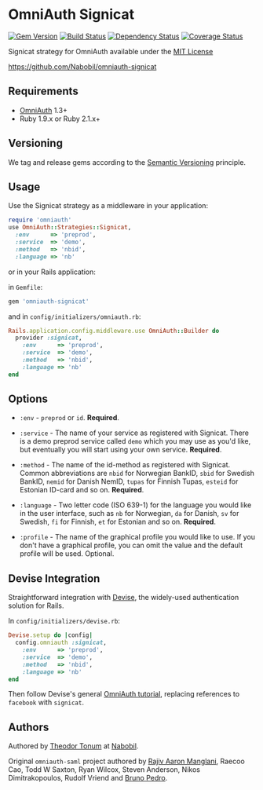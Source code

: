 # OmniAuth Signicat

[![Gem Version](http://img.shields.io/gem/v/omniauth-signicat.svg)][gem]
[![Build Status](https://img.shields.io/codeship/10a7cb50-af95-0132-a853-0e5ba92aabbb.svg)][codeship]
[![Dependency Status](http://img.shields.io/gemnasium/Nabobil/omniauth-signicat.svg)][gemnasium]
[![Coverage Status](http://img.shields.io/coveralls/Nabobil/omniauth-signicat.svg)][coveralls]

[gem]: https://rubygems.org/gems/omniauth-signicat
[codeship]: https://codeship.com/projects/152234
[gemnasium]: https://gemnasium.com/github.com/Nabobil/omniauth-signicat
[coveralls]: https://coveralls.io/github/Nabobil/omniauth-signicat

Signicat strategy for OmniAuth available under the [MIT License](LICENSE.md)

https://github.com/Nabobil/omniauth-signicat

## Requirements

* [OmniAuth](http://www.omniauth.org/) 1.3+
* Ruby 1.9.x or Ruby 2.1.x+

## Versioning

We tag and release gems according to the [Semantic Versioning](http://semver.org/) principle.

## Usage

Use the Signicat strategy as a middleware in your application:

```ruby
require 'omniauth'
use OmniAuth::Strategies::Signicat,
  :env      => 'preprod',
  :service  => 'demo',
  :method   => 'nbid',
  :language => 'nb'
```

or in your Rails application:

in `Gemfile`:

```ruby
gem 'omniauth-signicat'
```

and in `config/initializers/omniauth.rb`:

```ruby
Rails.application.config.middleware.use OmniAuth::Builder do
  provider :signicat,
    :env      => 'preprod',
    :service  => 'demo',
    :method   => 'nbid',
    :language => 'nb'
end
```

## Options

* `:env` - `preprod` or `id`. **Required**.

* `:service` - The name of your service as registered with Signicat. There is a
  demo preprod service called `demo` which you may use as you'd like, but eventually
  you will start using your own service. **Required**.

* `:method` - The name of the id-method as registered with Signicat. Common
  abbreviations are `nbid` for Norwegian BankID, `sbid` for Swedish BankID,
  `nemid` for Danish NemID, `tupas` for Finnish Tupas, `esteid` for Estonian
  ID-card and so on. **Required**.

* `:language` - Two letter code (ISO 639-1) for the language you would like in
  the user interface, such as `nb` for Norwegian, `da` for Danish, `sv` for
  Swedish, `fi` for Finnish, `et` for Estonian and so on. **Required**.

* `:profile` - The name of the graphical profile you would like to use. If you
  don't have a graphical profile, you can omit the value and the default profile
  will be used. Optional.

## Devise Integration

Straightforward integration with [Devise](https://github.com/plataformatec/devise), the widely-used authentication solution for Rails.

In `config/initializers/devise.rb`:

```ruby
Devise.setup do |config|
  config.omniauth :signicat,
    :env      => 'preprod',
    :service  => 'demo',
    :method   => 'nbid',
    :language => 'nb'
end
```

Then follow Devise's general [OmniAuth tutorial](https://github.com/plataformatec/devise/wiki/OmniAuth:-Overview), replacing references to `facebook` with `signicat`.

## Authors

Authored by [Theodor Tonum](https://github.com/theodorton) at [Nabobil](https://nabobil.no).

Original `omniauth-saml` project authored by [Rajiv Aaron Manglani](http://www.rajivmanglani.com/), Raecoo Cao, Todd W Saxton, Ryan Wilcox, Steven Anderson, Nikos Dimitrakopoulos, Rudolf Vriend and [Bruno Pedro](http://brunopedro.com/).

